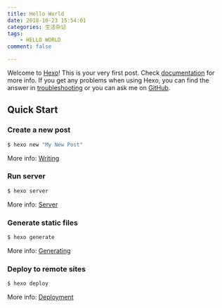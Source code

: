 ```yaml
---
title: Hello World
date: 2018-10-23 15:54:01
categories: 生活杂记
tags: 
    - HELLO WORLD
comment: false

---
```

Welcome to [Hexo](https://hexo.io/)! This is your very first post. Check [documentation](https://hexo.io/docs/) for more info. If you get any problems when using Hexo, you can find the answer in [troubleshooting](https://hexo.io/docs/troubleshooting.html) or you can ask me on [GitHub](https://github.com/hexojs/hexo/issues).

## Quick Start

### Create a new post

``` bash
$ hexo new "My New Post"
```

More info: [Writing](https://hexo.io/docs/writing.html)

### Run server

``` bash
$ hexo server
```

More info: [Server](https://hexo.io/docs/server.html)

### Generate static files

``` bash
$ hexo generate
```

More info: [Generating](https://hexo.io/docs/generating.html)

### Deploy to remote sites

``` bash
$ hexo deploy
```

More info: [Deployment](https://hexo.io/docs/deployment.html)
<!--stackedit_data:
eyJoaXN0b3J5IjpbOTQxNDI2NDE4LC0xNzA0MjU1NTY4LDc4ND
U3NjM5M119
-->